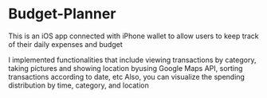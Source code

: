 # Budget-Planner

This is an iOS app connected with iPhone wallet to allow users to keep track of their daily expenses and budget

I implemented  functionalities  that  include  viewing  transactions  by  category,  taking  pictures  and  showing  location  byusing Google Maps API, sorting transactions according to date, etc
Also, you can visualize the spending distribution by time, category, and location
